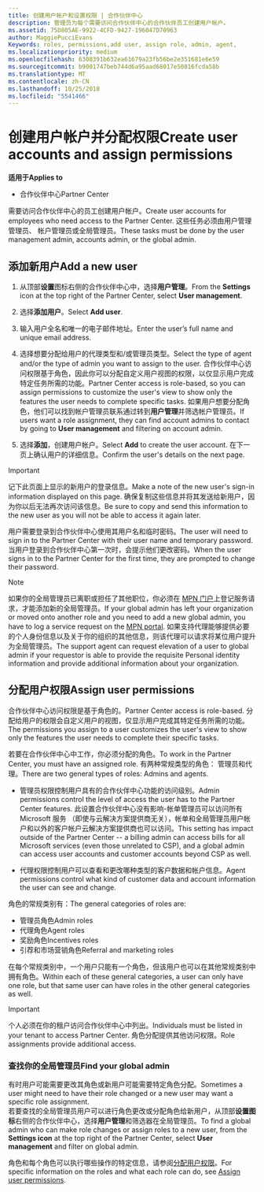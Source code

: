 ```yaml
---
title: 创建用户帐户和设置权限 | 合作伙伴中心
description: 管理员为每个需要访问合作伙伴中心的合作伙伴员工创建用户帐户。
ms.assetid: 75D805AE-9922-4CFD-9427-196047D70963
author: MaggiePucciEvans
Keywords: roles, permissions,add user, assign role, admin, agent,
ms.localizationpriority: medium
ms.openlocfilehash: 6308391b632ea61679a23fb56be2e351681e6e59
ms.sourcegitcommit: b9001747beb744d6a95aad68017e50816fcda58b
ms.translationtype: MT
ms.contentlocale: zh-CN
ms.lasthandoff: 10/25/2018
ms.locfileid: "5541466"
---
```

# <a name="create-user-accounts-and-assign-permissions"></a><span data-ttu-id="c8d64-103">创建用户帐户并分配权限</span><span class="sxs-lookup"><span data-stu-id="c8d64-103">Create user accounts and assign permissions</span></span>

**<span data-ttu-id="c8d64-104">适用于</span><span class="sxs-lookup"><span data-stu-id="c8d64-104">Applies to</span></span>**

-  <span data-ttu-id="c8d64-105">合作伙伴中心</span><span class="sxs-lookup"><span data-stu-id="c8d64-105">Partner Center</span></span>

<span data-ttu-id="c8d64-106">需要访问合作伙伴中心的员工创建用户帐户。</span><span class="sxs-lookup"><span data-stu-id="c8d64-106">Create user accounts for employees who need access to the Partner Center.</span></span> <span data-ttu-id="c8d64-107">这些任务必须由用户管理管理员、 帐户管理员或全局管理员。</span><span class="sxs-lookup"><span data-stu-id="c8d64-107">These tasks must be done by the user management admin, accounts admin, or the global admin.</span></span> 


## <a name="add-a-new-user"></a><span data-ttu-id="c8d64-108">添加新用户</span><span class="sxs-lookup"><span data-stu-id="c8d64-108">Add a new user</span></span>

1. <span data-ttu-id="c8d64-109">从顶部**设置**图标右侧的合作伙伴中心中，选择**用户管理**。</span><span class="sxs-lookup"><span data-stu-id="c8d64-109">From the **Settings** icon at the top right of the Partner Center, select **User management**.</span></span>

2.  <span data-ttu-id="c8d64-110">选择**添加用户**。</span><span class="sxs-lookup"><span data-stu-id="c8d64-110">Select **Add user**.</span></span>

3.  <span data-ttu-id="c8d64-111">输入用户全名和唯一的电子邮件地址。</span><span class="sxs-lookup"><span data-stu-id="c8d64-111">Enter the user’s full name and unique email address.</span></span>

4.  <span data-ttu-id="c8d64-112">选择想要分配给用户的代理类型和/或管理员类型。</span><span class="sxs-lookup"><span data-stu-id="c8d64-112">Select the type of agent and/or the type of admin you want to assign to the user.</span></span> <span data-ttu-id="c8d64-113">合作伙伴中心访问权限基于角色，因此你可以分配自定义用户视图的权限，以仅显示用户完成特定任务所需的功能。</span><span class="sxs-lookup"><span data-stu-id="c8d64-113">Partner Center access is role-based, so you can assign permissions to customize the user's view to show only the features the user needs to complete specific tasks.</span></span>  <span data-ttu-id="c8d64-114">如果用户想要分配角色，他们可以找到帐户管理员联系通过转到**用户管理**并筛选帐户管理员。</span><span class="sxs-lookup"><span data-stu-id="c8d64-114">If users want a role assignment, they can find account admins to contact by going to **User management** and filtering on account admin.</span></span>

5.  <span data-ttu-id="c8d64-115">选择**添加**，创建用户帐户。</span><span class="sxs-lookup"><span data-stu-id="c8d64-115">Select **Add** to create the user account.</span></span> <span data-ttu-id="c8d64-116">在下一页上确认用户的详细信息。</span><span class="sxs-lookup"><span data-stu-id="c8d64-116">Confirm the user's details on the next page.</span></span>

> [!IMPORTANT]  
> <span data-ttu-id="c8d64-117">记下此页面上显示的新用户的登录信息。</span><span class="sxs-lookup"><span data-stu-id="c8d64-117">Make a note of the new user's sign-in information displayed on this page.</span></span> <span data-ttu-id="c8d64-118">确保复制这些信息并将其发送给新用户，因为你以后无法再次访问该信息。</span><span class="sxs-lookup"><span data-stu-id="c8d64-118">Be sure to copy and send this information to the new user as you will not be able to access it again later.</span></span> 

<span data-ttu-id="c8d64-119">用户需要登录到合作伙伴中心使用其用户名和临时密码。</span><span class="sxs-lookup"><span data-stu-id="c8d64-119">The user will need to sign in to the Partner Center with their user name and temporary password.</span></span> <span data-ttu-id="c8d64-120">当用户登录到合作伙伴中心第一次时，会提示他们更改密码。</span><span class="sxs-lookup"><span data-stu-id="c8d64-120">When the user signs in to the Partner Center for the first time, they are prompted to change their password.</span></span> 

> [!NOTE]  
>  <span data-ttu-id="c8d64-121">如果你的全局管理员已离职或担任了其他职位，你必须在 [MPN 门户](https://partner.microsoft.com/support)上登记服务请求，才能添加新的全局管理员。</span><span class="sxs-lookup"><span data-stu-id="c8d64-121">If your global admin has left your organization or moved onto another role and you need to add a new global admin, you have to log a service request on the [MPN portal](https://partner.microsoft.com/support).</span></span> <span data-ttu-id="c8d64-122">如果支持代理能够提供必要的个人身份信息以及关于你的组织的其他信息，则该代理可以请求将某位用户提升为全局管理员。</span><span class="sxs-lookup"><span data-stu-id="c8d64-122">The support agent can request elevation of a user to global admin if your requestor is able to provide the requisite Personal identity information and provide additional information about your organization.</span></span>

## <a name="assign-user-permissions"></a><span data-ttu-id="c8d64-123">分配用户权限</span><span class="sxs-lookup"><span data-stu-id="c8d64-123">Assign user permissions</span></span>

<span data-ttu-id="c8d64-124">合作伙伴中心访问权限是基于角色的。</span><span class="sxs-lookup"><span data-stu-id="c8d64-124">Partner Center access is role-based.</span></span> <span data-ttu-id="c8d64-125">分配给用户的权限会自定义用户的视图，仅显示用户完成其特定任务所需的功能。</span><span class="sxs-lookup"><span data-stu-id="c8d64-125">The permissions you assign to a user customizes the user's view to show only the features the user needs to complete their specific tasks.</span></span> 

<span data-ttu-id="c8d64-126">若要在合作伙伴中心中工作，你必须分配的角色。</span><span class="sxs-lookup"><span data-stu-id="c8d64-126">To work in the Partner Center, you must have an assigned role.</span></span>  <span data-ttu-id="c8d64-127">有两种常规类型的角色： 管理员和代理。</span><span class="sxs-lookup"><span data-stu-id="c8d64-127">There are two general types of roles: Admins and agents.</span></span>

- <span data-ttu-id="c8d64-128">管理员权限控制用户具有的合作伙伴中心功能的访问级别。</span><span class="sxs-lookup"><span data-stu-id="c8d64-128">Admin permissions control the level of access the user has to the Partner Center features.</span></span> <span data-ttu-id="c8d64-129">此设置合作伙伴中心没有影响-帐单管理员可以访问所有 Microsoft 服务 （即使与云解决方案提供商无关），帐单和全局管理员用户帐户和以外的客户帐户云解决方案提供商也可以访问。</span><span class="sxs-lookup"><span data-stu-id="c8d64-129">This setting has impact outside of the Partner Center -- a billing admin can access bills for all Microsoft services (even those unrelated to CSP), and a global admin can access user accounts and customer accounts beyond CSP as well.</span></span>

- <span data-ttu-id="c8d64-130">代理权限控制用户可以查看和更改哪种类型的客户数据和帐户信息。</span><span class="sxs-lookup"><span data-stu-id="c8d64-130">Agent permissions control what kind of customer data and account information the user can see and change.</span></span>
    
<span data-ttu-id="c8d64-131">角色的常规类别有：</span><span class="sxs-lookup"><span data-stu-id="c8d64-131">The general categories of roles are:</span></span> 
- <span data-ttu-id="c8d64-132">管理员角色</span><span class="sxs-lookup"><span data-stu-id="c8d64-132">Admin roles</span></span>
- <span data-ttu-id="c8d64-133">代理角色</span><span class="sxs-lookup"><span data-stu-id="c8d64-133">Agent roles</span></span>
- <span data-ttu-id="c8d64-134">奖励角色</span><span class="sxs-lookup"><span data-stu-id="c8d64-134">Incentives roles</span></span>
- <span data-ttu-id="c8d64-135">引荐和市场营销角色</span><span class="sxs-lookup"><span data-stu-id="c8d64-135">Referral and marketing roles</span></span>


<span data-ttu-id="c8d64-136">在每个常规类别中，一个用户只能有一个角色，但该用户也可以在其他常规类别中拥有角色。</span><span class="sxs-lookup"><span data-stu-id="c8d64-136">Within each of these general categories, a user can only have one role, but that same user can have roles in the other general categories as well.</span></span> 

>[!Important]
><span data-ttu-id="c8d64-137">个人必须在你的租户访问合作伙伴中心中列出。</span><span class="sxs-lookup"><span data-stu-id="c8d64-137">Individuals must be listed in your tenant to access Partner Center.</span></span> <span data-ttu-id="c8d64-138">角色分配提供其他访问权限。</span><span class="sxs-lookup"><span data-stu-id="c8d64-138">Role assignments provide additional access.</span></span>


### <a name="find-your-global-admin"></a><span data-ttu-id="c8d64-139">查找你的全局管理员</span><span class="sxs-lookup"><span data-stu-id="c8d64-139">Find your global admin</span></span>

<span data-ttu-id="c8d64-140">有时用户可能需要更改其角色或新用户可能需要特定角色分配。</span><span class="sxs-lookup"><span data-stu-id="c8d64-140">Sometimes a user might need to have their role changed or a new user may want a specific role assignment.</span></span>  
<span data-ttu-id="c8d64-141">若要查找的全局管理员用户可以进行角色更改或分配角色给新用户，从顶部**设置图标**右侧的合作伙伴中心，选择**用户管理**和筛选器在全局管理员。</span><span class="sxs-lookup"><span data-stu-id="c8d64-141">To find a global admin who can make role changes or assign roles to a new user, from the **Settings icon** at the top right of the Partner Center, select **User management** and filter on global admin.</span></span> 

<span data-ttu-id="c8d64-142">角色和每个角色可以执行哪些操作的特定信息，请参阅[分配用户权限](permissions-overview.md)。</span><span class="sxs-lookup"><span data-stu-id="c8d64-142">For specific information on the roles and what each role can do, see [Assign user permissions](permissions-overview.md).</span></span>





